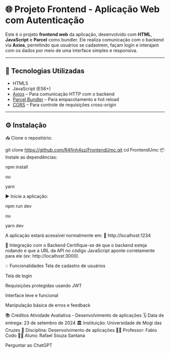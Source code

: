 # 🌐 Projeto Frontend - Aplicação Web com Autenticação

Este é o projeto **frontend web** da aplicação, desenvolvido com **HTML**, **JavaScript** e **Parcel** como bundler. Ele realiza comunicação com o backend via **Axios**, permitindo que usuários se cadastrem, façam login e interajam com os dados por meio de uma interface simples e responsiva.

---

## 🚀 Tecnologias Utilizadas

- HTML5
- JavaScript (ES6+)
- [Axios](https://axios-http.com/) – Para comunicação HTTP com o backend
- [Parcel Bundler](https://parceljs.org/) – Para empacotamento e hot reload
- [CORS](https://developer.mozilla.org/en-US/docs/Web/HTTP/CORS) – Para controle de requisições cross-origin

---

## ⚙️ Instalação

📥 Clone o repositório:

git clone https://github.com/R4finh4sz/FrontendUmc.git
cd FrontendUmc
📦 Instale as dependências:

npm install

ou

yarn

▶️ Inicie a aplicação:

npm run dev

ou

yarn dev

A aplicação estará acessível normalmente em:
📍 http://localhost:1234

🔐 Integração com o Backend
Certifique-se de que o backend esteja rodando e que a URL da API no código JavaScript aponte corretamente para ele (ex: http://localhost:3000).

💡 Funcionalidades
Tela de cadastro de usuários

Tela de login

Requisições protegidas usando JWT

Interface leve e funcional

Manipulação básica de erros e feedback

📚 Créditos
Atividade Avaliativa - Desenvolvimento de aplicações
🗓️ Data de entrega: 23 de setembro de 2024
🏛️ Instituição: Universidade de Mogi das Cruzes
📘 Disciplina: Desenvolvimento de aplicações
👨‍🏫 Professor: Fabio Codo
👨‍🎓 Aluno: Rafael Souza Santana



Perguntar ao ChatGPT
